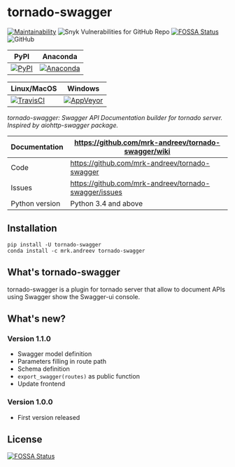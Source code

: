tornado-swagger
===============

[![Maintainability](https://api.codeclimate.com/v1/badges/d45717a5cfedeaef195a/maintainability)](https://codeclimate.com/github/mrk-andreev/tornado-swagger/maintainability)
![Snyk Vulnerabilities for GitHub Repo](https://img.shields.io/snyk/vulnerabilities/github/mrk-andreev/tornado-swagger.svg)
[![FOSSA Status](https://app.fossa.io/api/projects/git%2Bgithub.com%2Fmrk-andreev%2Ftornado-swagger.svg?type=shield)](https://app.fossa.io/projects/git%2Bgithub.com%2Fmrk-andreev%2Ftornado-swagger?ref=badge_shield)
![GitHub](https://img.shields.io/github/license/mrk-andreev/tornado-swagger.svg)


| PyPI                                        | Anaconda                                      |
|----------------------------------------------|----------------------------------------------|
| [![PyPI][pypi_image]][pypi_link] | [![Anaconda][anaconda_image]][anaconda_link] |


[pypi_link]: https://pypi.org/project/tornado-swagger/
[pypi_image]: https://img.shields.io/pypi/v/tornado-swagger.svg

[anaconda_link]: https://anaconda.org/mrk.andreev/tornado-swagger
[anaconda_image]: https://anaconda.org/mrk.andreev/tornado-swagger/badges/version.svg



| Linux/MacOS                                        | Windows                                      |
|----------------------------------------------|----------------------------------------------|
| [![TravisCI][travisci_image]][travisci_link] | [![AppVeyor][appveyor_image]][appveyor_link] |

[travisci_link]: https://travis-ci.org/mrk-andreev/tornado-swagger
[travisci_image]: https://travis-ci.org/mrk-andreev/tornado-swagger.svg?branch=master

[appveyor_link]: https://ci.appveyor.com/project/mrk-andreev/tornado-swagger/branch/master
[appveyor_image]: https://img.shields.io/appveyor/ci/mrk-andreev/tornado-swagger/master.svg

*tornado-swagger: Swagger API Documentation builder for tornado server. Inspired by aiohttp-swagger package.*

Documentation |  https://github.com/mrk-andreev/tornado-swagger/wiki
------------- | -------------------------------------------------
Code | https://github.com/mrk-andreev/tornado-swagger
Issues | https://github.com/mrk-andreev/tornado-swagger/issues
Python version | Python 3.4 and above

Installation
----------------------

    pip install -U tornado-swagger
    conda install -c mrk.andreev tornado-swagger 


What's tornado-swagger
----------------------

tornado-swagger is a plugin for tornado server that allow to document APIs using Swagger show the Swagger-ui console.

What's new?
-----------

### Version 1.1.0

- Swagger model definition
- Parameters filling in route path
- Schema definition
- `export_swagger(routes)` as public function
- Update frontend


### Version 1.0.0

- First version released


## License
[![FOSSA Status](https://app.fossa.io/api/projects/git%2Bgithub.com%2Fmrk-andreev%2Ftornado-swagger.svg?type=large)](https://app.fossa.io/projects/git%2Bgithub.com%2Fmrk-andreev%2Ftornado-swagger?ref=badge_large)
